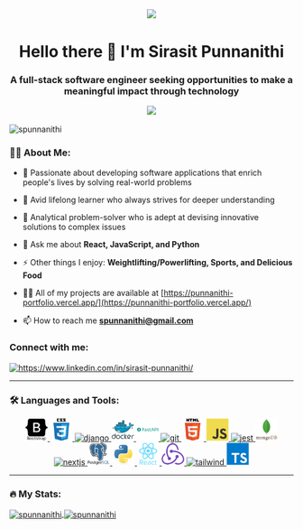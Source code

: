 <!-- Header Gif -->
<div id="header" align="center">
  <img src="https://media.giphy.com/media/aUR6unOaMpjflMx3SZ/giphy.gif" width="100"/>
</div>
<h1 align="center">Hello there 👋 I'm Sirasit Punnanithi</h1>
<h3 align="center">A full-stack software engineer seeking opportunities to make a meaningful impact through technology</h3>

<!-- Banner Gif -->
<div id="header" align="center">
  <img src="https://media.giphy.com/media/HN6GLlUsMvue652b2w/giphy.gif" width="350"/>
</div>

<!-- Badges -->
<p align="left">
    <img src="https://komarev.com/ghpvc/?username=spunnanithi&label=Profile%20views&color=0e75b6&style=flat" alt="spunnanithi" />
</p>

### :technologist: About Me:

- 🌟 Passionate about developing software applications that enrich people's lives by solving real-world problems

- 🌱 Avid lifelong learner who always strives for deeper understanding

- 🧠 Analytical problem-solver who is adept at devising innovative solutions to complex issues

- 💬 Ask me about **React, JavaScript, and Python**

- ⚡ Other things I enjoy: **Weightlifting/Powerlifting, Sports, and Delicious Food**

- 👨‍💻 All of my projects are available at [https://punnanithi-portfolio.vercel.app/](https://punnanithi-portfolio.vercel.app/)

- 📫 How to reach me **spunnanithi@gmail.com**

<h3 align="left">Connect with me:</h3>
<p align="left">
    <!-- LinkedIn -->
    <a href="https://linkedin.com/in/sirasit-punnanithi/" target="blank">
        <img align="center" src="https://raw.githubusercontent.com/rahuldkjain/github-profile-readme-generator/master/src/images/icons/Social/linked-in-alt.svg" alt="https://www.linkedin.com/in/sirasit-punnanithi/" height="30" width="40" />
    </a>
</p>

---

### :hammer_and_wrench: Languages and Tools:

<p align="center"> <a href="https://getbootstrap.com" target="_blank" rel="noreferrer"> <img src="https://raw.githubusercontent.com/devicons/devicon/master/icons/bootstrap/bootstrap-plain-wordmark.svg" alt="bootstrap" width="40" height="40"/> </a> <a href="https://www.w3schools.com/css/" target="_blank" rel="noreferrer"> <img src="https://raw.githubusercontent.com/devicons/devicon/master/icons/css3/css3-original-wordmark.svg" alt="css3" width="40" height="40"/> </a> <a href="https://www.djangoproject.com/" target="_blank" rel="noreferrer"> <img src="https://cdn.worldvectorlogo.com/logos/django.svg" alt="django" width="40" height="40"/> </a> <a href="https://www.docker.com/" target="_blank" rel="noreferrer"> <img src="https://raw.githubusercontent.com/devicons/devicon/master/icons/docker/docker-original-wordmark.svg" alt="docker" width="40" height="40"/> </a> <a href="https://fastapi.tiangolo.com/" target="_blank" rel="noreferrer"> <img src="https://github.com/devicons/devicon/blob/master/icons/fastapi/fastapi-original-wordmark.svg" alt="fastapi" width="40" height="40"/> </a> <a href="https://git-scm.com/" target="_blank" rel="noreferrer"> <img src="https://www.vectorlogo.zone/logos/git-scm/git-scm-icon.svg" alt="git" width="40" height="40"/> </a> <a href="https://www.w3.org/html/" target="_blank" rel="noreferrer"> <img src="https://raw.githubusercontent.com/devicons/devicon/master/icons/html5/html5-original-wordmark.svg" alt="html5" width="40" height="40"/> </a> <a href="https://developer.mozilla.org/en-US/docs/Web/JavaScript" target="_blank" rel="noreferrer"> <img src="https://raw.githubusercontent.com/devicons/devicon/master/icons/javascript/javascript-original.svg" alt="javascript" width="40" height="40"/> </a> <a href="https://jestjs.io" target="_blank" rel="noreferrer"> <img src="https://www.vectorlogo.zone/logos/jestjsio/jestjsio-icon.svg" alt="jest" width="40" height="40"/> </a> <a href="https://www.mongodb.com/" target="_blank" rel="noreferrer"> <img src="https://raw.githubusercontent.com/devicons/devicon/master/icons/mongodb/mongodb-original-wordmark.svg" alt="mongodb" width="40" height="40"/> </a> <a href="https://nextjs.org/" target="_blank" rel="noreferrer"> <img src="https://cdn.worldvectorlogo.com/logos/nextjs-2.svg" alt="nextjs" width="40" height="40"/> </a> <a href="https://www.postgresql.org" target="_blank" rel="noreferrer"> <img src="https://raw.githubusercontent.com/devicons/devicon/master/icons/postgresql/postgresql-original-wordmark.svg" alt="postgresql" width="40" height="40"/> </a> <a href="https://www.python.org" target="_blank" rel="noreferrer"> <img src="https://raw.githubusercontent.com/devicons/devicon/master/icons/python/python-original.svg" alt="python" width="40" height="40"/> </a> <a href="https://reactjs.org/" target="_blank" rel="noreferrer"> <img src="https://raw.githubusercontent.com/devicons/devicon/master/icons/react/react-original-wordmark.svg" alt="react" width="40" height="40"/> </a> <a href="https://redux.js.org" target="_blank" rel="noreferrer"> <img src="https://raw.githubusercontent.com/devicons/devicon/master/icons/redux/redux-original.svg" alt="redux" width="40" height="40"/> </a> <a href="https://tailwindcss.com/" target="_blank" rel="noreferrer"> <img src="https://www.vectorlogo.zone/logos/tailwindcss/tailwindcss-icon.svg" alt="tailwind" width="40" height="40"/> </a> <a href="https://www.typescriptlang.org/" target="_blank" rel="noreferrer"> <img src="https://raw.githubusercontent.com/devicons/devicon/master/icons/typescript/typescript-original.svg" alt="typescript" width="40" height="40"/> </a> </p>

---

### :fire: My Stats:

<a href="https://github.com/anuraghazra/github-readme-stats">
    <!-- Github Streak Stats -->
    <img height="200" align="center" src="https://github-readme-streak-stats.herokuapp.com/?user=spunnanithi&theme=cobalt2&hide_border=true&exclude_days=Sat,Sun&" alt="spunnanithi" />
    <!-- Github README Stats -->
    <img height="200" align="center" src="https://github-readme-stats.vercel.app/api/top-langs?username=spunnanithi&show_icons=true&locale=en&layout=compact&theme=cobalt2&hide_border=true&" alt="spunnanithi" />
</a>
